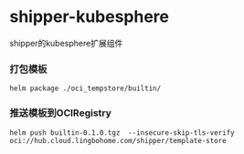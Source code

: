 # shipper-kubesphere
shipper的kubesphere扩展组件

### 打包模板

```
helm package ./oci_tempstore/builtin/
```

### 推送模板到OCIRegistry

```
helm push builtin-0.1.0.tgz  --insecure-skip-tls-verify  oci://hub.cloud.lingbohome.com/shipper/template-store
```


